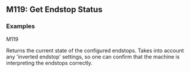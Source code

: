 ## M119: Get Endstop Status

### Examples

M119

Returns the current state of the configured endstops. Takes into account any 'inverted endstop' settings, so one can confirm that the machine is interpreting the endstops correctly.

